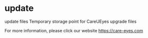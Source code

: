 # update
update files
Temporary storage point for CareUEyes upgrade files

For more information, please click our website https://care-eyes.com
